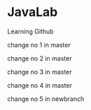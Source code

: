 # JavaLab
Learning Github

change no 1 in master

change no 2 in master

change no 3 in master

change no 4 in master

change no 5 in newbranch
